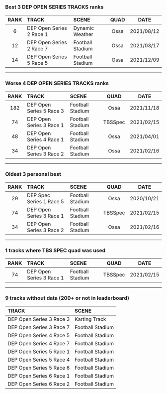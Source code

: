 ### Best 3 DEP OPEN SERIES TRACKS ranks
|RANK|TRACK|SCENE|QUAD|DATE|
|:---:|:---|:---|:---:|:---:|
|6|DEP Open Series 2 Race 1|Dynamic Weather|Ossa|2021/08/12|
|12|DEP Open Series 2 Race 7|Football Stadium|Ossa|2021/03/17|
|14|DEP Open Series 5 Race 5|Football Stadium|Ossa|2021/12/09|
---
### Worse 4 DEP OPEN SERIES TRACKS ranks
|RANK|TRACK|SCENE|QUAD|DATE|
|:---:|:---|:---|:---:|:---:|
|182|DEP Open Series 5 Race 3|Football Stadium|Ossa|2021/11/18|
|74|DEP Open Series 3 Race 1|Football Stadium|TBSSpec|2021/02/15|
|48|DEP Open Series 4 Race 1|Football Stadium|Ossa|2021/04/01|
|34|DEP Open Series 3 Race 2|Football Stadium|Ossa|2021/02/16|
---
### Oldest 3 personal best
|RANK|TRACK|SCENE|QUAD|DATE|
|:---:|:---|:---|:---:|:---:|
|29|DEP Spec Series 1 Race 5|Football Stadium|Ossa|2020/10/21|
|74|DEP Open Series 3 Race 1|Football Stadium|TBSSpec|2021/02/15|
|34|DEP Open Series 3 Race 2|Football Stadium|Ossa|2021/02/16|
---
### 1 tracks where TBS SPEC quad was used
|RANK|TRACK|SCENE|QUAD|DATE|
|:---:|:---|:---|:---:|:---:|
|74|DEP Open Series 3 Race 1|Football Stadium|TBSSpec|2021/02/15|
---
### 9 tracks without data (200+ or not in leaderboard)
|TRACK|SCENE|
|:---|:---|
|DEP Open Series 3 Race 3|Karting Track|
|DEP Open Series 3 Race 7|Football Stadium|
|DEP Open Series 4 Race 5|Football Stadium|
|DEP Open Series 4 Race 7|Football Stadium|
|DEP Open Series 5 Race 1|Football Stadium|
|DEP Open Series 5 Race 4|Football Stadium|
|DEP Open Series 5 Race 6|Football Stadium|
|DEP Open Series 6 Race 1|Football Stadium|
|DEP Open Series 6 Race 2|Football Stadium|
